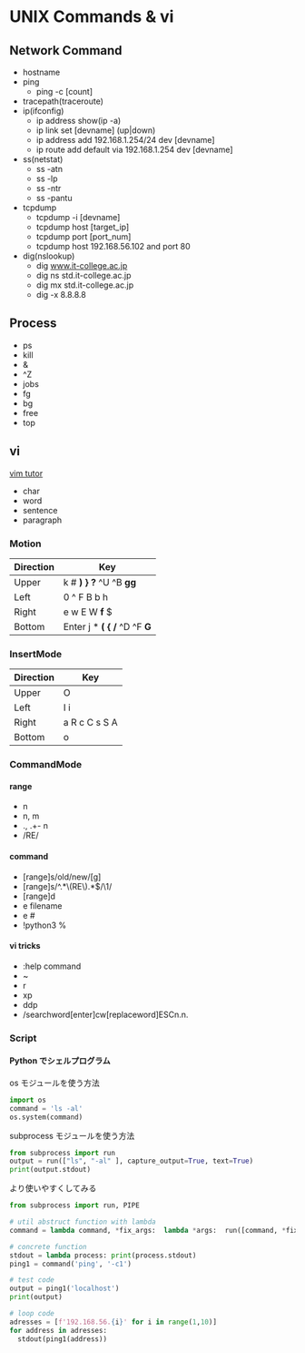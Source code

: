 # UNIX Commands & vi

## Network Command

- hostname
- ping
  - ping -c [count]
- tracepath(traceroute)
- ip(ifconfig)
  - ip address show(ip -a)
  - ip link set [devname] (up|down)
  - ip address add 192.168.1.254/24 dev [devname]
  - ip route add default via 192.168.1.254 dev [devname]
- ss(netstat)
  - ss -atn
  - ss -lp
  - ss -ntr
  - ss -pantu
- tcpdump
  - tcpdump -i [devname]
  - tcpdump host [target_ip]
  - tcpdump port [port_num]
  - tcpdump host 192.168.56.102 and port 80
- dig(nslookup)
  - dig www.it-college.ac.jp
  - dig ns std.it-college.ac.jp
  - dig mx std.it-college.ac.jp
  - dig -x 8.8.8.8

## Process

- ps
- kill
- &
- ^Z
- jobs
- fg
- bg
- free
- top

## vi

[vim tutor](https://gist.github.com/omas-public/d713308c82ec3bf69fc2f1024b399a31)

- char
- word
- sentence
- paragraph

### Motion

| Direction | Key                              |
| --------- | -------------------------------- |
| Upper     | k \# **) } ?** ^U ^B **gg**      |
| Left      | 0 ^ F B b h                      |
| Right     | e w E W **f** $                  |
| Bottom    | Enter j \* **( { /** ^D ^F **G** |

### InsertMode

| Direction | Key           |
| --------- | ------------- |
| Upper     | O             |
| Left      | I i           |
| Right     | a R c C s S A |
| Bottom    | o             |

### CommandMode

#### range

- n
- n, m
- ., .+- n
- /RE/

#### command

- [range]s/old/new/[g]
- [range]s/^.\*\\(RE\\).\*$/\1/
- [range]d
- e filename
- e #
- !python3 %

#### vi tricks

- :help command
- ~
- r
- xp
- ddp
- /searchword[enter]cw[replaceword]ESCn.n.

### Script

#### Python でシェルプログラム

os モジュールを使う方法

```py
import os
command = 'ls -al'
os.system(command)
```

subprocess モジュールを使う方法

```py
from subprocess import run
output = run(["ls", "-al" ], capture_output=True, text=True)
print(output.stdout)
```

より使いやすくしてみる

```py
from subprocess import run, PIPE

# util abstruct function with lambda
command = lambda command, *fix_args:  lambda *args:  run([command, *fix_args, *args], capture_output=True, text=True)

# concrete function
stdout = lambda process: print(process.stdout)
ping1 = command('ping', '-c1')

# test code
output = ping1('localhost')
print(output)

# loop code
adresses = [f'192.168.56.{i}' for i in range(1,10)]
for address in adresses:
  stdout(ping1(address))
```
